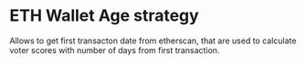 # ETH Wallet Age strategy

Allows to get first transacton date from etherscan, that are used to calculate voter scores with number of days from first transaction.